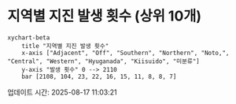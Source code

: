 # 지역별 지진 발생 횟수 (상위 10개)

```mermaid
xychart-beta
    title "지역별 지진 발생 횟수"
    x-axis ["Adjacent", "Off", "Southern", "Northern", "Noto,", "Central", "Western", "Hyuganada", "Kiisuido", "미분류"]
    y-axis "발생 횟수" 0 --> 2110
    bar [2108, 104, 23, 22, 16, 15, 11, 8, 8, 7]
```

업데이트 시간: 2025-08-17 11:03:21
